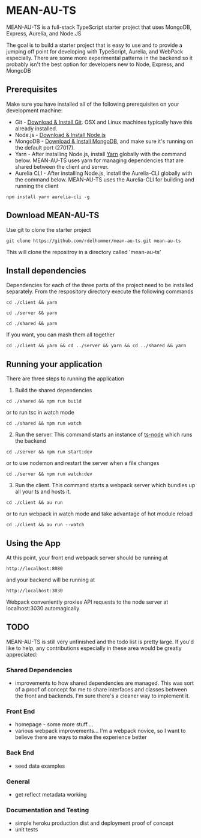 # MEAN-AU-TS

MEAN-AU-TS is a full-stack TypeScript starter project that uses MongoDB, Express, Aurelia, and Node.JS

The goal is to build a starter project that is easy to use and to provide a jumping off point for developing with TypeScript, Aurelia, and WebPack especially.  There are some more experimental patterns in the backend so it probably isn't the best option for developers new to Node, Express, and MongoDB

## Prerequisites
Make sure you have installed all of the following prerequisites on your development machine:
* Git - [Download & Install Git](https://git-scm.com/downloads). OSX and Linux machines typically have this already installed.
* Node.js - [Download & Install Node.js](https://nodejs.org/en/download/)
* MongoDB - [Download & Install MongoDB](http://www.mongodb.org/downloads), and make sure it's running on the default port (27017).
* Yarn - After installing Node.js, install [Yarn](https://yarnpkg.com/en/) globally with the command below. MEAN-AU-TS uses yarn for managing dependencies that are shared between the client and server.
* Aurelia CLI - After installing Node.js, install the Aurelia-CLI globally with the command below.  MEAN-AU-TS uses the Aurelia-CLI for building and running the client 
```
npm install yarn aurelia-cli -g
```

## Download MEAN-AU-TS
Use git to clone the starter project
```
git clone https://github.com/rdelhommer/mean-au-ts.git mean-au-ts
```
This will clone the repositroy in a directory called 'mean-au-ts'

## Install dependencies
Dependencies for each of the three parts of the project need to be installed separately.  From the respository directory execute the following commands
```
cd ./client && yarn
```
```
cd ./server && yarn
```
```
cd ./shared && yarn
```
If you want, you can mash them all together
```
cd ./client && yarn && cd ../server && yarn && cd ../shared && yarn
```

## Running your application
There are three steps to running the application
1. Build the shared dependencies
```
cd ./shared && npm run build
```
or to run tsc in watch mode
```
cd ./shared && npm run watch
```
2. Run the server.  This command starts an instance of [ts-node](https://github.com/TypeStrong/ts-node/) which runs the backend
```
cd ./server && npm run start:dev
```
or to use nodemon and restart the server when a file changes
```
cd ./server && npm run watch:dev
```
3. Run the client.  This command starts a webpack server which bundles up all your ts and hosts it.
```
cd ./client && au run
```
or to run webpack in watch mode and take advantage of hot module reload
```
cd ./client && au run --watch
```

## Using the App
At this point, your front end webpack server should be running at
```
http://localhost:8080
```
and your backend will be running at
```
http://localhost:3030
```

Webpack conveniently proxies API requests to the node server at localhost:3030 automagically

## TODO
MEAN-AU-TS is still very unfinished and the todo list is pretty large.  If you'd like to help, any contributions especially in these area would be greatly appreciated:

### Shared Dependencies
* improvements to how shared dependencies are managed.  This was sort of a proof of concept for me to share interfaces and classes between the front and backends.  I'm sure there's a cleaner way to implement it.

### Front End
* homepage - some more stuff....
* various webpack improvements... I'm a webpack novice, so I want to believe there are ways to make the experience better

### Back End
* seed data examples

### General
* get reflect metadata working

### Documentation and Testing
* simple heroku production dist and deployment proof of concept
* unit tests
